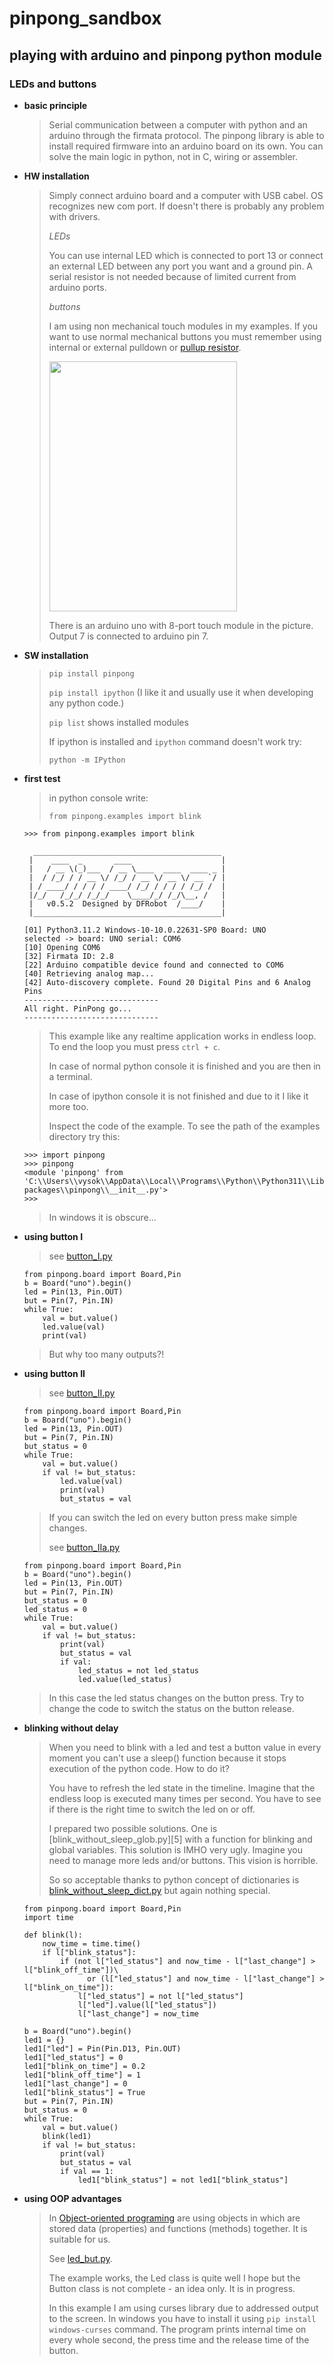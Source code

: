 # pinpong_sandbox
## playing with arduino and pinpong python module
### LEDs and buttons

- **basic principle**
  > Serial communication between a computer with python and an arduino through the firmata protocol.
  > The pinpong library is able to install required firmware into an arduino board on its own.
  > You can solve the main logic in python, not in C, wiring or assembler. 
  >
- **HW installation**
  > Simply connect arduino board and a computer with USB cabel. OS recognizes new com port.
  > If doesn't there is probably any problem with drivers.
  >
  > *LEDs*
  >
  > You can use internal LED which is connected to port 13 or connect an external LED between any port you want and a ground pin.
  > A serial resistor is not needed because of limited current from arduino ports. 
  >
  > *buttons*
  >
  > I am using non mechanical touch modules in my examples. If you want to use normal mechanical buttons you must remember using
  > internal or external pulldown or [pullup resistor][1].
  >
  > [1]: <https://en.wikipedia.org/wiki/Pull-up_resistor> "pullup resistor"
  >
  > <img src="arduino.jpg" width="300" height="400" />
  >
  > There is an arduino uno with 8-port touch module in the picture.
  > Output 7 is connected to arduino pin 7. 
  
- **SW installation**

  > `pip install pinpong`
  >
  > `pip install ipython` (I like it and usually use it when developing any python code.)
  >
  > `pip list` shows installed modules
  > 
  > If ipython is installed and `ipython` command doesn't work try:
  >
  > `python -m IPython`

- **first test**
  
  > in python console write:
  >
  > `from pinpong.examples import blink`
  ```console
  >>> from pinpong.examples import blink
  
    __________________________________________
   |    ____  _       ____                    |
   |   / __ \(_)___  / __ \____  ____  ____ _ |
   |  / /_/ / / __ \/ /_/ / __ \/ __ \/ __ `/ |
   | / ____/ / / / / ____/ /_/ / / / / /_/ /  |
   |/_/   /_/_/ /_/_/    \____/_/ /_/\__, /   |
   |   v0.5.2  Designed by DFRobot  /____/    |
   |__________________________________________|
  
  [01] Python3.11.2 Windows-10-10.0.22631-SP0 Board: UNO
  selected -> board: UNO serial: COM6
  [10] Opening COM6
  [32] Firmata ID: 2.8
  [22] Arduino compatible device found and connected to COM6
  [40] Retrieving analog map...
  [42] Auto-discovery complete. Found 20 Digital Pins and 6 Analog Pins
  ------------------------------
  All right. PinPong go...
  ------------------------------
  ```
  > This example like any realtime application works in endless loop.
  > To end the loop you must press `ctrl + c`.
  >
  > In case of normal python console it is finished and you are then in a terminal.
  >
  > In case of ipython console it is not finished and due to it I like it more too.
  >
  > Inspect the code of the example. To see the path of the examples directory try this:
  ```
  >>> import pinpong
  >>> pinpong
  <module 'pinpong' from 'C:\\Users\\vysok\\AppData\\Local\\Programs\\Python\\Python311\\Lib\\site-packages\\pinpong\\__init__.py'>
  >>>
  ```
  > In windows it is obscure...
  > 
- **using button I**
  >
  > see [button_I.py][2]
  >
  > [2]: <https://github.com/JerryFox/pinpong_sandbox/blob/main/button_I.py> 
  >
  ```
  from pinpong.board import Board,Pin
  b = Board("uno").begin()
  led = Pin(13, Pin.OUT)
  but = Pin(7, Pin.IN)
  while True:
      val = but.value()
      led.value(val)
      print(val)
  ```
  >
  > But why too many outputs?!
  >

  
- **using button II**
  >
  > see [button_II.py][3]
  >
  > [3]: <https://github.com/JerryFox/pinpong_sandbox/blob/main/button_II.py> 
  >
  ```
  from pinpong.board import Board,Pin
  b = Board("uno").begin()
  led = Pin(13, Pin.OUT)
  but = Pin(7, Pin.IN)
  but_status = 0
  while True:
      val = but.value()
      if val != but_status: 
          led.value(val)
          print(val)
          but_status = val
  ```
  >
  > If you can switch the led on every button press make simple changes.
  >
  > see [button_IIa.py][4]
  >
  > [4]: <https://github.com/JerryFox/pinpong_sandbox/blob/main/button_IIa.py> 
  >
  ```
  from pinpong.board import Board,Pin
  b = Board("uno").begin()
  led = Pin(13, Pin.OUT)
  but = Pin(7, Pin.IN)
  but_status = 0
  led_status = 0
  while True:
      val = but.value()
      if val != but_status: 
          print(val)
          but_status = val
          if val: 
              led_status = not led_status
              led.value(led_status)
  ```
  >
  > In this case the led status changes on the button press. Try to change the code to switch the status on the button release.
  > 
- **blinking without delay**
  >
  > When you need to blink with a led and test a button value in every moment you can't use a sleep() function
  > because it stops execution of the python code. How to do it?
  >
  > You have to refresh the led state in the timeline. Imagine that the endless loop is executed many times per second.
  > You have to see if there is the right time to switch the led on or off. 
  >
  > I prepared two possible solutions. One is [blink_without_sleep_glob.py][5] with a function for blinking
  > and global variables. This solution is IMHO very ugly. Imagine you need to manage more leds and/or buttons.
  > This vision is horrible.
  >
  > So so acceptable thanks to python concept of dictionaries is [blink_without_sleep_dict.py][6]
  > but again nothing special. 
  >
  >[6]: <https://github.com/JerryFox/pinpong_sandbox/blob/main/blink_without_sleep_glob.py> 
  >
  ```
  from pinpong.board import Board,Pin
  import time
  
  def blink(l):
      now_time = time.time()
      if l["blink_status"]:
          if (not l["led_status"] and now_time - l["last_change"] > l["blink_off_time"])\
                or (l["led_status"] and now_time - l["last_change"] > l["blink_on_time"]):
              l["led_status"] = not l["led_status"] 
              l["led"].value(l["led_status"])
              l["last_change"] = now_time
  
  b = Board("uno").begin()
  led1 = {}
  led1["led"] = Pin(Pin.D13, Pin.OUT)
  led1["led_status"] = 0
  led1["blink_on_time"] = 0.2
  led1["blink_off_time"] = 1
  led1["last_change"] = 0
  led1["blink_status"] = True
  but = Pin(7, Pin.IN)
  but_status = 0
  while True:
      val = but.value()
      blink(led1)
      if val != but_status:
          print(val)
          but_status = val
          if val == 1:
              led1["blink_status"] = not led1["blink_status"]
  ```
  >
  >
- **using OOP advantages**
  > In [Object-oriented programing][7] are using objects in which are stored data (properties) and functions (methods)
  > together. It is suitable for us.
  >
  > See [led_but.py][8].
  >
  > The example works, the Led class is quite well I hope but the Button class is not complete - an idea only.
  > It is in progress.
  >
  > In this example I am using curses library due to addressed output to the screen. In windows you have to install it using
  > ```pip install windows-curses``` command.
  > The program prints internal time on every whole second, the press time and the release time of the button. 
  >
  ```
  
  ```
  > [7]: <https://en.wikipedia.org/wiki/Object-oriented_programming>
  > [8]: <https://github.com/JerryFox/pinpong_sandbox/blob/main/led_but.py> 
